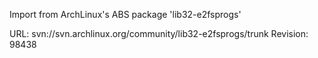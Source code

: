 Import from ArchLinux's ABS package 'lib32-e2fsprogs'

URL: svn://svn.archlinux.org/community/lib32-e2fsprogs/trunk
Revision: 98438
